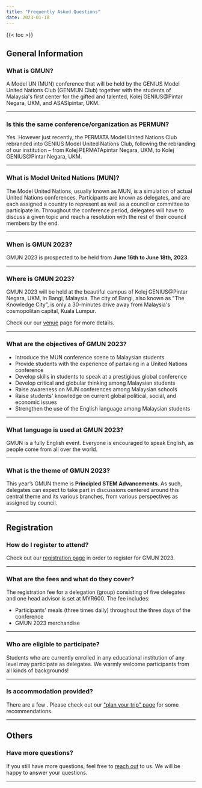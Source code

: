 ```yaml
---
title: "Frequently Asked Questions"
date: 2023-01-18
---
```


<div class="faqcontainer">

{{< toc >}}

## General Information

### What is GMUN?

A Model UN (MUN) conference that will be held by the GENIUS Model United Nations Club (GENMUN Club) together with the students of Malaysia's first center for the gifted and talented, Kolej GENIUS@Pintar Negara, UKM, and ASASIpintar, UKM.

---

### Is this the same conference/organization as PERMUN?

Yes. However just recently, the PERMATA Model United Nations Club rebranded into GENIUS Model United Nations Club, following the rebranding of our institution – from Kolej PERMATApintar Negara, UKM, to Kolej GENIUS@Pintar Negara, UKM.

---

### What is Model United Nations (MUN)? 

The Model United Nations, usually known as MUN, is a simulation of actual United Nations conferences. Participants are known as delegates, and are each assigned a country to represent as well as a council or committee to participate in. Throughout the conference period, delegates will have to discuss a given topic and reach a resolution with the rest of their council members by the end. 

---

### When is GMUN 2023?

GMUN 2023 is prospected to be held from **June 16th to June 18th, 2023**.

---

### Where is GMUN 2023?

GMUN 2023 will be held at the beautiful campus of Kolej GENIUS@Pintar Negara, UKM, in Bangi, Malaysia. The city of Bangi, also known as "The Knowledge City”, is only a 30-minutes drive away from Malaysia's cosmopolitan capital, Kuala Lumpur. 

Check our our [venue](/venue) page for more details.

---

### What are the objectives of GMUN 2023?

- Introduce the MUN conference scene to Malaysian students
- Provide students with the experience of partaking in a United Nations conference
- Develop skills in students to speak at a prestigious global conference
- Develop critical and globular thinking among Malaysian students
- Raise awareness on MUN conferences among Malaysian schools
- Raise students' knowledge on current global political, social, and economic issues
- Strengthen the use of the English language among Malaysian students

---

### What language is used at GMUN 2023?

GMUN is a fully English event. Everyone is encouraged to speak English, as people come from all over the world. 

---

### What is the theme of GMUN 2023?

This year’s GMUN theme is **Principled STEM Advancements**. As such, delegates can expect to take part in discussions centered around this central theme and its various branches, from various perspectives as assigned by council.

---

## Registration

### How do I register to attend?

Check out our [registration page](/registration) in order to register for GMUN 2023. 

---

### What are the fees and what do they cover?

The registration fee for a delegation (group) consisting of five delegates and one head advisor is set at MYR600. The fee includes:
- Participants' meals (three times daily) throughout the three days of the conference
- GMUN 2023 merchandise

---

### Who are eligible to participate? 

Students who are currently enrolled in any educational institution of any level may participate as delegates. We warmly welcome participants from all kinds of backgrounds!

---

### Is accommodation provided?

There are a few . Please check out our ["plan your trip" page](/plan) for some recommendations.

---

## Others

### Have more questions?

If you still have more questions, feel free to [reach out](/contact) to us. We will be happy to answer your questions.

---

</div>
